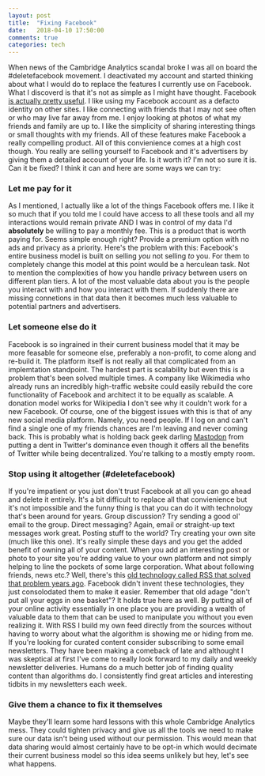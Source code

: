 ```yaml
---
layout: post
title:  "Fixing Facebook"
date:   2018-04-10 17:50:00
comments: true
categories: tech
---
```


When news of the Cambridge Analytics scandal broke I was all on board the #deletefacebook movement.  I deactivated my account and started thinking about what I would do to replace the features I currently use on Facebook.  What I discoverd is that it's not as simple as I might have thought. Facebook [is actually pretty useful](https://fivethirtyeight.com/features/the-trouble-with-leaving-facebook-is-that-we-like-facebook/).  I like using my Facebook account as a defacto identity on other sites.  I like connecting with friends that I may not see often or who may live far away from me.  I enjoy looking at photos of what my friends and family are up to.  I like the simplicity of sharing interesting things or small thoughts with my friends.  All of these features make Facebook a really compelling product.  All of this convienience comes at a high cost though.  You really are selling yourself to Facebook and it's advertisers by giving them a detailed account of your life.  Is it worth it?  I'm not so sure it is.  Can it be fixed? I think it can and here are some ways we can try:

### Let me pay for it 

As I mentioned, I actually like a lot of the things Facebook offers me.  I like it so much that if you told me I could have access to all these tools and all my interactions would remain private AND I was in control of my data I'd <strong>absolutely</strong> be willing to pay a monthly fee.  This is a product that is worth paying for.  Seems simple enough right?  Provide a premium option with no ads and privacy as a priority.  Here's the problem with this: Facebook's entire business model is built on selling <i>you</i> not selling <i>to</i> you.  For them to completely change this model at this point would be a herculean task.  Not to mention the complexities of how you handle privacy between users on different plan tiers.  A lot of the most valuable data about you is the people you interact with and how you interact with them.  If suddenly there are missing connetions in that data then it becomes much less valuable to potential partners and advertisers.

### Let someone else do it

Facebook is so ingrained in their current business model that it may be more feasable for someone else, preferably a non-profit, to come along and re-build it.  The platform itself is not really all that complicated from an implemtation standpoint.  The hardest part is scalability but even this is a problem that's been solved multiple times.  A company like Wikimedia who already runs an incredibly high-traffic website could easily rebuild the core functionality of Facebook and architect it to be equally as scalable.  A donation model works for Wikipedia I don't see why it couldn't work for a new Facebook.  Of course, one of the biggest issues with this is that of any new social media platform.  Namely, you need people.  If I log on and can't find a single one of my friends chances are I'm leaving and never coming back.  This is probably what is holding back geek darling [Mastodon](https://joinmastodon.org/) from putting a dent in Twitter's dominance even though it offers all the benefits of Twitter while being decentralized.  You're talking to a mostly empty room.

### Stop using it altogether (#deletefacebook)

If you're impatient or you just don't trust Facebook at all you can go ahead and delete it entirely.  It's a bit difficult to replace all that convienience but it's not impossible and the funny thing is that you can do it with technology that's been around for years.  Group discussion? Try sending a good ol' email to the group.  Direct messaging?  Again, email or straight-up text messages work great.  Posting stuff to the world?  Try creating your own site (much like this one).  It's really simple these days and you get the added benefit of owning all of your content.  When you add an interesting post or photo to your site you're adding value to your own platform and not simply helping to line the pockets of some large corporation. What about following friends, news etc.?  Well, there's this [old technology called RSS that solved that problem years ago](https://www.wired.com/story/rss-readers-feedly-inoreader-old-reader/). Facebook didn't invent these technologies, they just consolodated them to make it easier.  Remember that old adage "don't put all your eggs in one basket"?  It holds true here as well.  By putting all of your online activity essentially in one place you are providing a wealth of valuable data to them that can be used to manipulate you without you even realizing it.  With RSS I build my own feed directly from the sources without having to worry about what the algorithm is showing me or hiding from me.  If you're looking for curated content consider subscribing to some email newsletters.  They have been making a comeback of late and althought I was skeptical at first I've come to really look forward to my daily and weekly newsletter deliveries.  Humans do a much better job of finding quality content than algorithms do.  I consistently find great articles and interesting tidbits in my newsletters each week.

### Give them a chance to fix it themselves

Maybe they'll learn some hard lessons with this whole Cambridge Analytics mess.  They could tighten privacy and give us all the tools we need to make sure our data isn't being used without our permission.  This would mean that data sharing would almost certainly have to be opt-in which would decimate their current business model so this idea seems unlikely but hey, let's see what happens.



